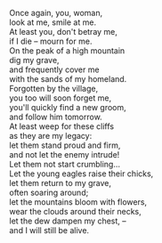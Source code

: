Once again, you, woman,  
look at me, smile at me.  
At least you, don't betray me,  
if I die – mourn for me.  
On the peak of a high mountain  
dig my grave,  
and frequently cover me  
with the sands of my homeland.  
Forgotten by the village,  
you too will soon forget me,  
you'll quickly find a new groom,  
and follow him tomorrow.  
At least weep for these cliffs  
as they are my legacy:  
let them stand proud and firm,  
and not let the enemy intrude!  
Let them not start crumbling…  
Let the young eagles raise their chicks,  
let them return to my grave,  
often soaring around;  
let the mountains bloom with flowers,  
wear the clouds around their necks,  
let the dew dampen my chest, –  
and I will still be alive.